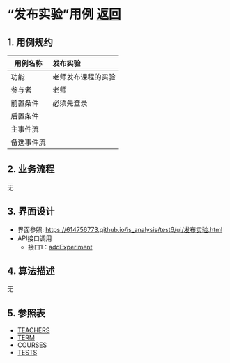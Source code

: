 # “发布实验”用例 [返回](../README.md)
## 1. 用例规约

|用例名称|发布实验|
|-------|:-------------|
|功能|老师发布课程的实验|
|参与者|老师|
|前置条件|必须先登录|
|后置条件| |
|主事件流| |
|备选事件流| |

## 2. 业务流程
无

## 3. 界面设计
- 界面参照: https://614756773.github.io/is_analysis/test6/ui/发布实验.html
- API接口调用
    - 接口1：[addExperiment](../jiekou/addExperiment.md)

## 4. 算法描述
无

## 5. 参照表
- [TEACHERS](../数据库设计.md/#TEACHERS)
- [TERM](../数据库设计.md/#TERM)
- [COURSES](../数据库设计.md/#COURSES)
- [TESTS](../数据库设计.md/TESTS)

